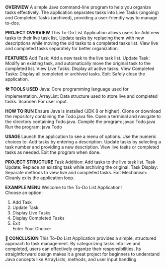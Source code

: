 **OVERVIEW**
A simple Java command-line program to help you organize tasks effectively. The application separates tasks into Live Tasks (ongoing) and Completed Tasks (archived), providing a user-friendly way to manage to-dos.

**PROJECT OVERVIEW**
This To-Do List Application allows users to:
Add new tasks to their live task list.
Update tasks by replacing them with new descriptions while moving the old tasks to a completed tasks list.
View live and completed tasks separately for better organization.

**FEATURES**
Add Task: Add a new task to the live task list.
Update Task: Modify an existing task, and automatically move the original task to the completed list.
View Live Tasks: Display all active tasks.
View Completed Tasks: Display all completed or archived tasks.
Exit: Safely close the application.

**🛠️ TOOLS USED**
Java: Core programming language used for implementation.
ArrayList: Data structure used to store live and completed tasks.
Scanner: For user input.

**HOW TO RUN**
Ensure Java is installed (JDK 8 or higher).
Clone or download the repository containing the Todo.java file.
Open a terminal and navigate to the directory containing Todo.java.
Compile the program:
javac Todo.java  
Run the program:
java Todo  

**USAGE**
Launch the application to see a menu of options.
Use the numeric choices to:
Add tasks by entering a description.
Update tasks by selecting a task number and providing a new description.
View live tasks or completed tasks as needed.
Exit the program when done.

**PROJECT STRUCTURE**
Task Addition: Add tasks to the live task list.
Task Update: Replace an existing task while archiving the original.
Task Display: Separate methods to view live and completed tasks.
Exit Mechanism: Cleanly exits the application loop.

**EXAMPLE MENU**
Welcome to the To-Do List Application!  
Choose an option: 
1. Add Task  
2. Update Task  
3. Display Live Tasks  
4. Display Completed Tasks  
5. Exit  
Enter Your Choice:
  
**📌 CONCLUSION**
This To-Do List Application provides a simple, structured approach to task management. By categorizing tasks into live and completed, users can effectively organize their responsibilities. Its straightforward design makes it a great project for beginners to understand Java concepts like ArrayLists, methods, and user input handling.
